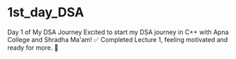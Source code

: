 # 1st_day_DSA
Day 1 of My DSA Journey  Excited to start my DSA journey in C++ with Apna College and Shradha Ma'am! ✅ Completed Lecture 1, feeling motivated and ready for more. 🚀
